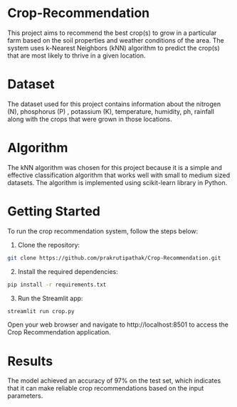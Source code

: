 # Crop-Recommendation

This project aims to recommend the best crop(s) to grow in a particular farm based on the soil properties and weather conditions of the area. The system uses k-Nearest Neighbors (kNN) algorithm to predict the crop(s) that are most likely to thrive in a given location.

# Dataset
The dataset used for this project contains information about the nitrogen (N), phosphorus (P) , potassium (K), temperature, humidity, ph, rainfall along with the crops that were grown in those locations. 

# Algorithm
The kNN algorithm was chosen for this project because it is a simple and effective classification algorithm that works well with small to medium sized datasets. The algorithm is implemented using scikit-learn library in Python.



 # Getting Started
To run the crop recommendation system, follow the steps below:

1. Clone the repository:
```bash
git clone https://github.com/prakrutipathak/Crop-Recommendation.git
```

2. Install the required dependencies:
```bash 
pip install -r requirements.txt
```

3. Run the Streamlit app:
```bash 
streamlit run crop.py
```
Open your web browser and navigate to http://localhost:8501 to access the Crop Recommendation application.

# Results
The model achieved an accuracy of 97% on the test set, which indicates that it can make reliable crop recommendations based on the input parameters.

 

